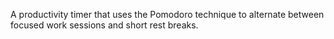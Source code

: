 A productivity timer that uses the Pomodoro technique to alternate between focused work sessions and short rest breaks.
